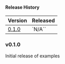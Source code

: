 #### Release History

| Version        | Released            |
|----------------|---------------------|
| [0.1.0](#v010) | `N/A``              |

### v0.1.0

Initial release of examples
